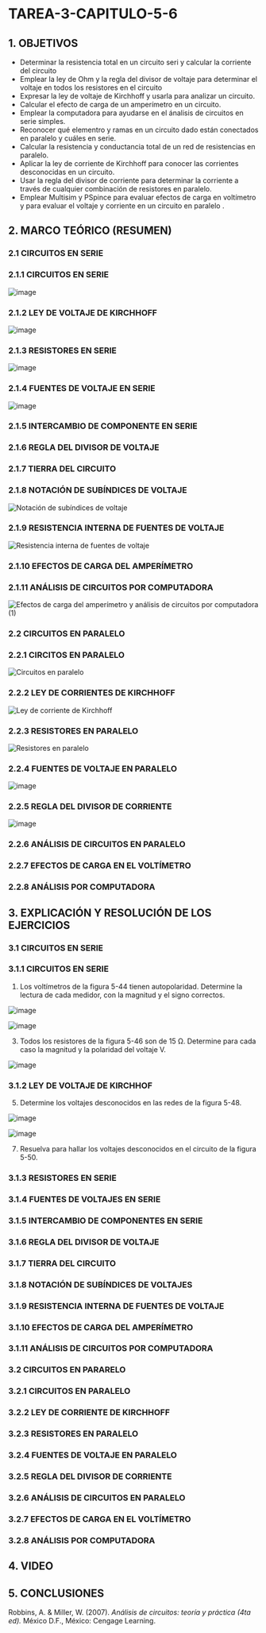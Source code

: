 # TAREA-3-CAPITULO-5-6
## 1. OBJETIVOS
- Determinar la resistencia total en un circuito seri y calcular la corriente del circuito
- Emplear la ley de Ohm y la regla del divisor de voltaje para determinar el voltaje en todos los resistores en el circuito
- Expresar la ley de voltaje de Kirchhoff y usarla para analizar un circuito.
- Calcular el efecto de carga de un amperímetro en un circuito.
- Emplear la computadora para ayudarse en el ánalisis de circuitos en serie simples.
- Reconocer qué elementro y ramas en un circuito dado están conectados en paralelo y cuáles en serie.
- Calcular la resistencia y conductancia total de un red de resistencias en paralelo.   
- Aplicar la ley de corriente de Kirchhoff para conocer las corrientes desconocidas en un circuito.
- Usar la regla del divisor de corriente para determinar la corriente a través de cualquier combinación de resistores en paralelo.
- Emplear Multisim y PSpince para evaluar efectos de carga en voltímetro y para evaluar  el voltaje y corriente en un circuito en paralelo .
## 2. MARCO TEÓRICO (RESUMEN)

### 2.1 CIRCUITOS EN SERIE

### 2.1.1 CIRCUITOS EN SERIE

![image](https://user-images.githubusercontent.com/84431598/122298396-55006a80-cec2-11eb-8466-e38f15876d8d.png)

### 2.1.2 LEY DE VOLTAJE DE KIRCHHOFF

![image](https://user-images.githubusercontent.com/84431598/122297668-67c66f80-cec1-11eb-84c6-70e37b66a5ab.png)

### 2.1.3 RESISTORES EN SERIE

![image](https://user-images.githubusercontent.com/84431598/122303469-3782cf00-cec9-11eb-9bf1-616df6e774a2.png)

### 2.1.4 FUENTES DE VOLTAJE EN SERIE

![image](https://user-images.githubusercontent.com/84431598/122275223-114d3700-cea9-11eb-8bf8-a66195de16d9.png)

### 2.1.5 INTERCAMBIO DE COMPONENTE EN SERIE

### 2.1.6 REGLA DEL DIVISOR DE VOLTAJE

### 2.1.7 TIERRA DEL CIRCUITO

### 2.1.8 NOTACIÓN DE SUBÍNDICES DE VOLTAJE

![Notación de subíndices de voltaje](https://user-images.githubusercontent.com/84425276/122332276-c3adea00-cefb-11eb-960d-240164c5dffd.png)

### 2.1.9 RESISTENCIA INTERNA DE FUENTES DE VOLTAJE

![Resistencia interna de fuentes de voltaje](https://user-images.githubusercontent.com/84425276/122332315-d1636f80-cefb-11eb-8eab-023b936135b2.png)

### 2.1.10 EFECTOS DE CARGA DEL AMPERÍMETRO

### 2.1.11  ANÁLISIS DE CIRCUITOS POR COMPUTADORA

![Efectos de carga del amperímetro y análisis de circuitos por computadora (1)](https://user-images.githubusercontent.com/84425276/122332370-eb04b700-cefb-11eb-816c-2b404f299298.png)

### 2.2 CIRCUITOS EN PARALELO

### 2.2.1 CIRCITOS EN PARALELO

![Circuitos en paralelo](https://user-images.githubusercontent.com/84425276/122332394-f5bf4c00-cefb-11eb-89b0-f704d9d2be18.png)

### 2.2.2 LEY DE CORRIENTES DE KIRCHHOFF

![Ley de corriente de Kirchhoff](https://user-images.githubusercontent.com/84425276/122332412-fce65a00-cefb-11eb-9c47-30abf8498f78.png)

### 2.2.3 RESISTORES EN PARALELO

![Resistores en paralelo](https://user-images.githubusercontent.com/84425276/122332439-05d72b80-cefc-11eb-8d5c-c174b78c1c48.png)

### 2.2.4 FUENTES DE VOLTAJE EN PARALELO

![image](https://user-images.githubusercontent.com/84431598/122313222-73269480-cedb-11eb-9e8b-10b6b9a9a033.png)

### 2.2.5  REGLA DEL DIVISOR DE CORRIENTE

![image](https://user-images.githubusercontent.com/84431598/122325675-a3c4f900-cef0-11eb-9754-eb20cada5cdd.png)

### 2.2.6 ANÁLISIS DE CIRCUITOS EN PARALELO

### 2.2.7 EFECTOS DE CARGA EN EL VOLTÍMETRO

### 2.2.8 ANÁLISIS POR COMPUTADORA

## 3. EXPLICACIÓN Y RESOLUCIÓN DE LOS EJERCICIOS

###  3.1 CIRCUITOS EN SERIE

### 3.1.1  CIRCUITOS EN SERIE

1. Los voltímetros de la figura 5-44 tienen autopolaridad. Determine la lectura
de cada medidor, con la magnitud y el signo correctos.

![image](https://user-images.githubusercontent.com/84431598/122329345-e1c51b80-cef6-11eb-8900-74ec57237eaa.png)

![image](https://user-images.githubusercontent.com/84431598/122329442-0ae5ac00-cef7-11eb-9379-ff64cd21c59a.png)

3. Todos los resistores de la figura 5-46 son de 15 Ω. Determine para cada caso
la magnitud y la polaridad del voltaje V.

![image](https://user-images.githubusercontent.com/84431598/122329534-36689680-cef7-11eb-8234-ecc1bac9529f.png)

### 3.1.2 LEY DE VOLTAJE DE KIRCHHOF

5. Determine los voltajes desconocidos en las redes de la figura 5-48.

![image](https://user-images.githubusercontent.com/84431598/122329829-b262de80-cef7-11eb-9fa0-56992bd9b866.png)

![image](https://user-images.githubusercontent.com/84431598/122336280-30c47e00-cf02-11eb-8e50-bd0c5fd34ad0.png)

7. Resuelva para hallar los voltajes desconocidos en el circuito de la figura 5-50.

### 3.1.3 RESISTORES EN SERIE

### 3.1.4 FUENTES DE VOLTAJES EN SERIE

### 3.1.5 INTERCAMBIO DE COMPONENTES EN SERIE

### 3.1.6 REGLA DEL DIVISOR DE VOLTAJE

### 3.1.7 TIERRA DEL CIRCUITO

### 3.1.8 NOTACIÓN DE SUBÍNDICES DE VOLTAJES

### 3.1.9 RESISTENCIA INTERNA DE FUENTES DE VOLTAJE

### 3.1.10 EFECTOS DE CARGA DEL AMPERÍMETRO

### 3.1.11 ANÁLISIS DE CIRCUITOS POR COMPUTADORA

###  3.2 CIRCUITOS EN PARARELO

### 3.2.1 CIRCUITOS EN PARALELO

### 3.2.2 LEY DE CORRIENTE DE KIRCHHOFF

### 3.2.3 RESISTORES EN PARALELO

### 3.2.4 FUENTES DE VOLTAJE EN PARALELO

### 3.2.5 REGLA DEL DIVISOR DE CORRIENTE

### 3.2.6 ANÁLISIS DE CIRCUITOS EN PARALELO

### 3.2.7 EFECTOS DE CARGA EN EL VOLTÍMETRO 

### 3.2.8 ANÁLISIS POR COMPUTADORA



## 4. VIDEO



## 5. CONCLUSIONES

Robbins, A. & Miller, W. (2007). *Análisis de circuitos: teoría y práctica (4ta ed).* México D.F., México: Cengage Learning.
